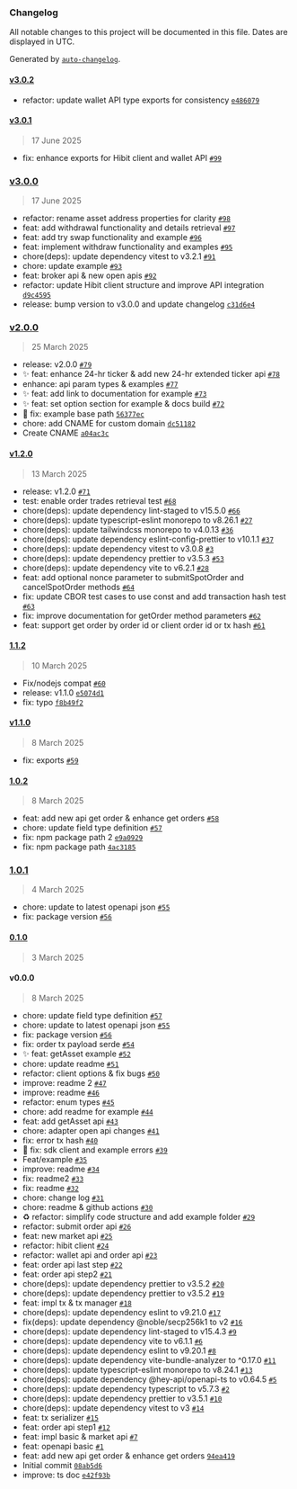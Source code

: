 ### Changelog

All notable changes to this project will be documented in this file. Dates are displayed in UTC.

Generated by [`auto-changelog`](https://github.com/CookPete/auto-changelog).

#### [v3.0.2](https://github.com/Deland-Labs/hibit-sdk/compare/v3.0.1...v3.0.2)

- refactor: update wallet API type exports for consistency [`e486079`](https://github.com/Deland-Labs/hibit-sdk/commit/e4860796e67302bb4da601da0655b43eb436d661)

#### [v3.0.1](https://github.com/Deland-Labs/hibit-sdk/compare/v3.0.0...v3.0.1)

> 17 June 2025

- fix: enhance exports for Hibit client and wallet API [`#99`](https://github.com/Deland-Labs/hibit-sdk/pull/99)

### [v3.0.0](https://github.com/Deland-Labs/hibit-sdk/compare/v2.0.0...v3.0.0)

> 17 June 2025

- refactor: rename asset address properties for clarity [`#98`](https://github.com/Deland-Labs/hibit-sdk/pull/98)
- feat: add withdrawal functionality and details retrieval [`#97`](https://github.com/Deland-Labs/hibit-sdk/pull/97)
- feat: add try swap functionality and example [`#96`](https://github.com/Deland-Labs/hibit-sdk/pull/96)
- feat: implement withdraw functionality and examples [`#95`](https://github.com/Deland-Labs/hibit-sdk/pull/95)
- chore(deps): update dependency vitest to v3.2.1 [`#91`](https://github.com/Deland-Labs/hibit-sdk/pull/91)
- chore: update example [`#93`](https://github.com/Deland-Labs/hibit-sdk/pull/93)
- feat: broker api & new open apis [`#92`](https://github.com/Deland-Labs/hibit-sdk/pull/92)
- refactor: update Hibit client structure and improve API integration [`d9c4595`](https://github.com/Deland-Labs/hibit-sdk/commit/d9c45954176d4261674d0c782e57be8e1ec88371)
- release: bump version to v3.0.0 and update changelog [`c31d6e4`](https://github.com/Deland-Labs/hibit-sdk/commit/c31d6e4e6c3c10a944cf2f1007b5e03739eb2b9a)

### [v2.0.0](https://github.com/Deland-Labs/hibit-sdk/compare/v1.2.0...v2.0.0)

> 25 March 2025

- release: v2.0.0 [`#79`](https://github.com/Deland-Labs/hibit-sdk/pull/79)
- ✨ feat: enhance 24-hr ticker & add new 24-hr extended ticker api [`#78`](https://github.com/Deland-Labs/hibit-sdk/pull/78)
- enhance: api param types & examples [`#77`](https://github.com/Deland-Labs/hibit-sdk/pull/77)
- ✨ feat: add link to documentation for example [`#73`](https://github.com/Deland-Labs/hibit-sdk/pull/73)
- ✨ feat: set option section for example & docs build [`#72`](https://github.com/Deland-Labs/hibit-sdk/pull/72)
- 🐛 fix: example base path [`56377ec`](https://github.com/Deland-Labs/hibit-sdk/commit/56377ec52d9d1d23b1df26b28aafee9b7027e823)
- chore: add CNAME for custom domain [`dc51182`](https://github.com/Deland-Labs/hibit-sdk/commit/dc51182aded8529326e2a9191a428700e53457cc)
- Create CNAME [`a04ac3c`](https://github.com/Deland-Labs/hibit-sdk/commit/a04ac3c7d0aa2baa5bab26706afb741224ecca50)

#### [v1.2.0](https://github.com/Deland-Labs/hibit-sdk/compare/1.1.2...v1.2.0)

> 13 March 2025

- release: v1.2.0 [`#71`](https://github.com/Deland-Labs/hibit-sdk/pull/71)
- test: enable order trades retrieval test [`#68`](https://github.com/Deland-Labs/hibit-sdk/pull/68)
- chore(deps): update dependency lint-staged to v15.5.0 [`#66`](https://github.com/Deland-Labs/hibit-sdk/pull/66)
- chore(deps): update typescript-eslint monorepo to v8.26.1 [`#27`](https://github.com/Deland-Labs/hibit-sdk/pull/27)
- chore(deps): update tailwindcss monorepo to v4.0.13 [`#36`](https://github.com/Deland-Labs/hibit-sdk/pull/36)
- chore(deps): update dependency eslint-config-prettier to v10.1.1 [`#37`](https://github.com/Deland-Labs/hibit-sdk/pull/37)
- chore(deps): update dependency vitest to v3.0.8 [`#3`](https://github.com/Deland-Labs/hibit-sdk/pull/3)
- chore(deps): update dependency prettier to v3.5.3 [`#53`](https://github.com/Deland-Labs/hibit-sdk/pull/53)
- chore(deps): update dependency vite to v6.2.1 [`#28`](https://github.com/Deland-Labs/hibit-sdk/pull/28)
- feat: add optional nonce parameter to submitSpotOrder and cancelSpotOrder methods [`#64`](https://github.com/Deland-Labs/hibit-sdk/pull/64)
- fix: update CBOR test cases to use const and add transaction hash test [`#63`](https://github.com/Deland-Labs/hibit-sdk/pull/63)
- fix: improve documentation for getOrder method parameters [`#62`](https://github.com/Deland-Labs/hibit-sdk/pull/62)
- feat: support get order by order id or client order id or tx hash [`#61`](https://github.com/Deland-Labs/hibit-sdk/pull/61)

#### [1.1.2](https://github.com/Deland-Labs/hibit-sdk/compare/v1.1.0...1.1.2)

> 10 March 2025

- Fix/nodejs compat [`#60`](https://github.com/Deland-Labs/hibit-sdk/pull/60)
- release: v1.1.0 [`e5074d1`](https://github.com/Deland-Labs/hibit-sdk/commit/e5074d136c3f2a854a195cac61fa0d2ccbc51e6d)
- fix: typo [`f8b49f2`](https://github.com/Deland-Labs/hibit-sdk/commit/f8b49f292e2ec74a3c1cc03a1bca39950859a755)

#### [v1.1.0](https://github.com/Deland-Labs/hibit-sdk/compare/1.0.2...v1.1.0)

> 8 March 2025

- fix: exports [`#59`](https://github.com/Deland-Labs/hibit-sdk/pull/59)

#### [1.0.2](https://github.com/Deland-Labs/hibit-sdk/compare/1.0.1...1.0.2)

> 8 March 2025

- feat: add new api get order & enhance get orders [`#58`](https://github.com/Deland-Labs/hibit-sdk/pull/58)
- chore: update field type definition [`#57`](https://github.com/Deland-Labs/hibit-sdk/pull/57)
- fix: npm package path 2 [`e9a0929`](https://github.com/Deland-Labs/hibit-sdk/commit/e9a09299cc444d682f2354667e8a6fbcfb6ba4c5)
- fix: npm package path [`4ac3185`](https://github.com/Deland-Labs/hibit-sdk/commit/4ac31852a38ce71d00a06c21f4eb2c2cd8327993)

### [1.0.1](https://github.com/Deland-Labs/hibit-sdk/compare/0.1.0...1.0.1)

> 4 March 2025

- chore: update to latest openapi json [`#55`](https://github.com/Deland-Labs/hibit-sdk/pull/55)
- fix: package version [`#56`](https://github.com/Deland-Labs/hibit-sdk/pull/56)

#### [0.1.0](https://github.com/Deland-Labs/hibit-sdk/compare/v0.0.0...0.1.0)

> 3 March 2025

#### v0.0.0

> 8 March 2025

- chore: update field type definition [`#57`](https://github.com/Deland-Labs/hibit-sdk/pull/57)
- chore: update to latest openapi json [`#55`](https://github.com/Deland-Labs/hibit-sdk/pull/55)
- fix: package version [`#56`](https://github.com/Deland-Labs/hibit-sdk/pull/56)
- fix: order tx payload serde [`#54`](https://github.com/Deland-Labs/hibit-sdk/pull/54)
- ✨ feat: getAsset example [`#52`](https://github.com/Deland-Labs/hibit-sdk/pull/52)
- chore: update readme [`#51`](https://github.com/Deland-Labs/hibit-sdk/pull/51)
- refactor: client options & fix bugs [`#50`](https://github.com/Deland-Labs/hibit-sdk/pull/50)
- improve: readme 2 [`#47`](https://github.com/Deland-Labs/hibit-sdk/pull/47)
- improve: readme [`#46`](https://github.com/Deland-Labs/hibit-sdk/pull/46)
- refactor: enum types [`#45`](https://github.com/Deland-Labs/hibit-sdk/pull/45)
- chore: add readme for example [`#44`](https://github.com/Deland-Labs/hibit-sdk/pull/44)
- feat: add getAsset api [`#43`](https://github.com/Deland-Labs/hibit-sdk/pull/43)
- chore: adapter open api changes [`#41`](https://github.com/Deland-Labs/hibit-sdk/pull/41)
- fix: error tx hash [`#40`](https://github.com/Deland-Labs/hibit-sdk/pull/40)
- 🐛 fix: sdk client and example errors [`#39`](https://github.com/Deland-Labs/hibit-sdk/pull/39)
- Feat/example [`#35`](https://github.com/Deland-Labs/hibit-sdk/pull/35)
- improve: readme [`#34`](https://github.com/Deland-Labs/hibit-sdk/pull/34)
- fix: readme2 [`#33`](https://github.com/Deland-Labs/hibit-sdk/pull/33)
- fix: readme [`#32`](https://github.com/Deland-Labs/hibit-sdk/pull/32)
- chore: change log [`#31`](https://github.com/Deland-Labs/hibit-sdk/pull/31)
- chore: readme & github actions [`#30`](https://github.com/Deland-Labs/hibit-sdk/pull/30)
- ♻️ refactor: simplify code structure and add example folder [`#29`](https://github.com/Deland-Labs/hibit-sdk/pull/29)
- refactor: submit order api [`#26`](https://github.com/Deland-Labs/hibit-sdk/pull/26)
- feat: new market api [`#25`](https://github.com/Deland-Labs/hibit-sdk/pull/25)
- refactor: hibit client [`#24`](https://github.com/Deland-Labs/hibit-sdk/pull/24)
- refactor: wallet api and order api [`#23`](https://github.com/Deland-Labs/hibit-sdk/pull/23)
- feat: order api last step [`#22`](https://github.com/Deland-Labs/hibit-sdk/pull/22)
- feat: order api step2 [`#21`](https://github.com/Deland-Labs/hibit-sdk/pull/21)
- chore(deps): update dependency prettier to v3.5.2 [`#20`](https://github.com/Deland-Labs/hibit-sdk/pull/20)
- chore(deps): update dependency prettier to v3.5.2 [`#19`](https://github.com/Deland-Labs/hibit-sdk/pull/19)
- feat: impl tx & tx manager [`#18`](https://github.com/Deland-Labs/hibit-sdk/pull/18)
- chore(deps): update dependency eslint to v9.21.0 [`#17`](https://github.com/Deland-Labs/hibit-sdk/pull/17)
- fix(deps): update dependency @noble/secp256k1 to v2 [`#16`](https://github.com/Deland-Labs/hibit-sdk/pull/16)
- chore(deps): update dependency lint-staged to v15.4.3 [`#9`](https://github.com/Deland-Labs/hibit-sdk/pull/9)
- chore(deps): update dependency vite to v6.1.1 [`#6`](https://github.com/Deland-Labs/hibit-sdk/pull/6)
- chore(deps): update dependency eslint to v9.20.1 [`#8`](https://github.com/Deland-Labs/hibit-sdk/pull/8)
- chore(deps): update dependency vite-bundle-analyzer to ^0.17.0 [`#11`](https://github.com/Deland-Labs/hibit-sdk/pull/11)
- chore(deps): update typescript-eslint monorepo to v8.24.1 [`#13`](https://github.com/Deland-Labs/hibit-sdk/pull/13)
- chore(deps): update dependency @hey-api/openapi-ts to v0.64.5 [`#5`](https://github.com/Deland-Labs/hibit-sdk/pull/5)
- chore(deps): update dependency typescript to v5.7.3 [`#2`](https://github.com/Deland-Labs/hibit-sdk/pull/2)
- chore(deps): update dependency prettier to v3.5.1 [`#10`](https://github.com/Deland-Labs/hibit-sdk/pull/10)
- chore(deps): update dependency vitest to v3 [`#14`](https://github.com/Deland-Labs/hibit-sdk/pull/14)
- feat: tx serializer [`#15`](https://github.com/Deland-Labs/hibit-sdk/pull/15)
- feat: order api step1 [`#12`](https://github.com/Deland-Labs/hibit-sdk/pull/12)
- feat: impl basic & market api [`#7`](https://github.com/Deland-Labs/hibit-sdk/pull/7)
- feat: openapi basic [`#1`](https://github.com/Deland-Labs/hibit-sdk/pull/1)
- feat: add new api get order & enhance get orders [`94ea419`](https://github.com/Deland-Labs/hibit-sdk/commit/94ea419fdeba13dbcf9f202f0c2aebf55932ec58)
- Initial commit [`08ab5d6`](https://github.com/Deland-Labs/hibit-sdk/commit/08ab5d66eaee9999a2cc5b59066183717ceb74ad)
- improve: ts doc [`e42f93b`](https://github.com/Deland-Labs/hibit-sdk/commit/e42f93bced60895454b004a03cdba7cec8b43621)
